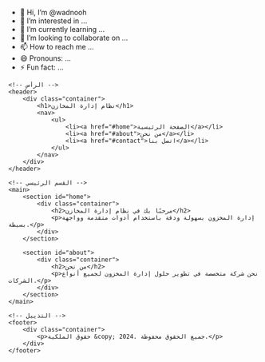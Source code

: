 - 👋 Hi, I’m @wadnooh
- 👀 I’m interested in ...
- 🌱 I’m currently learning ...
- 💞️ I’m looking to collaborate on ...
- 📫 How to reach me ...
- 😄 Pronouns: ...
- ⚡ Fun fact: ...

<!---
wadnooh/wadnooh is a ✨ special ✨ repository because its `README.md` (this file) appears on your GitHub profile.
You can click the Preview link to take a look at your changes.
--->
<!DOCTYPE html>
<html lang="ar">
<head>
    <meta charset="UTF-8">
    <meta name="viewport" content="width=device-width, initial-scale=1.0">
    <title>موقع إدارة المخازن</title>
    <link rel="stylesheet" href="style.css">
</head>
<body>

    <!-- الرأس -->
    <header>
        <div class="container">
            <h1>نظام إدارة المخازن</h1>
            <nav>
                <ul>
                    <li><a href="#home">الصفحة الرئيسية</a></li>
                    <li><a href="#about">من نحن</a></li>
                    <li><a href="#contact">اتصل بنا</a></li>
                </ul>
            </nav>
        </div>
    </header>

    <!-- القسم الرئيسي -->
    <main>
        <section id="home">
            <div class="container">
                <h2>مرحبًا بك في نظام إدارة المخازن</h2>
                <p>إدارة المخزون بسهولة ودقة باستخدام أدوات متقدمة وواجهة بسيطة.</p>
            </div>
        </section>

        <section id="about">
            <div class="container">
                <h2>من نحن</h2>
                <p>نحن شركة متخصصة في تطوير حلول إدارة المخزون لجميع أنواع الشركات.</p>
            </div>
        </section>
    </main>

    <!-- التذييل -->
    <footer>
        <div class="container">
            <p>حقوق الملكية &copy; 2024. جميع الحقوق محفوظة.</p>
        </div>
    </footer>

</body>
</html>
